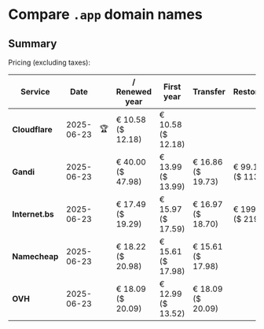# Compare `.app` domain names

## Summary

Pricing (excluding taxes):

| Service | Date |  | / Renewed year | First year | Transfer | Restoration |
|--|--|--|--|--|--|--|
| **Cloudflare** | 2025-06-23 | 🏆 | € 10.58<br>($ 12.18) | € 10.58<br>($ 12.18) |  |  |
| **Gandi** | 2025-06-23 |  | € 40.00<br>($ 47.98) | € 13.99<br>($ 13.99) | € 16.86<br>($ 19.73) | € 99.10<br>($ 113.96) |
| **Internet.bs** | 2025-06-23 |  | € 17.49<br>($ 19.29) | € 15.97<br>($ 17.59) | € 16.97<br>($ 18.70) | € 199.05<br>($ 219.29) |
| **Namecheap** | 2025-06-23 |  | € 18.22<br>($ 20.98) | € 15.61<br>($ 17.98) | € 15.61<br>($ 17.98) |  |
| **OVH** | 2025-06-23 |  | € 18.09<br>($ 20.09) | € 12.99<br>($ 13.52) | € 18.09<br>($ 20.09) |  |
